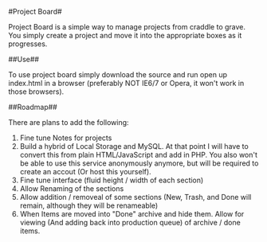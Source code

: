 #Project Board#

Project Board is a simple way to manage projects from craddle to grave. You simply create a project and move it into the appropriate boxes as it progresses.

##Use##

To use project board simply download the source and run open up index.html in a browser (preferably NOT IE6/7 or Opera, it won't work in those browsers).

##Roadmap##

There are plans to add the following:

1) Fine tune Notes for projects
2) Build a hybrid of Local Storage and MySQL. At that point I will have to convert this from plain HTML/JavaScript and add in PHP. You also won't be able to use this service anonymously anymore, but will be required to create an accout (Or host this yourself).
3) Fine tune interface (fluid height / width of each section)
4) Allow Renaming of the sections
5) Allow addition / removeal of some sections (New, Trash, and Done will remain, although they will be renameable)
6) When Items are moved into "Done" archive and hide them. Allow for viewing (And adding back into production queue) of archive / done items.